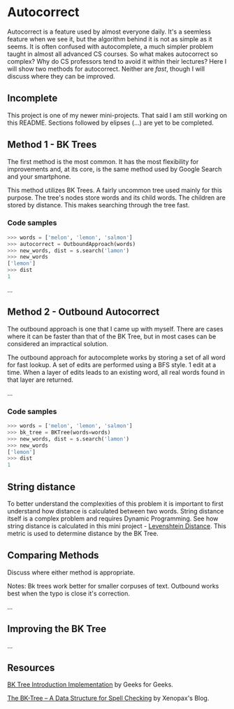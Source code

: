 # Autocorrect

Autocorrect is a feature used by almost everyone daily. It's a seemless feature
when we see it, but the algorithm behind it is not as simple as it seems.
It is often confused with autocomplete, a much simpler problem taught in almost
all advanced CS courses. So what makes autocorrect so complex? Why do CS
professors tend to avoid it within their lectures? Here I will show two
methods for autocorrect. Neither are _fast_, though I will discuss where they
can be improved.

## Incomplete

This project is one of my newer mini-projects. That said I am still working
on this README. Sections followed by elipses (...) are yet to be completed.

## Method 1 - BK Trees

The first method is the most common. It has the most flexibility for
improvements and, at its core, is the same method used by Google Search and
your smartphone.

This method utilizes BK Trees. A fairly uncommon tree used mainly for this
purpose. The tree's nodes store words and its child words. The children are
stored by distance. This makes searching through the tree fast.

### Code samples

```python
>>> words = ['melon', 'lemon', 'salmon']
>>> autocorrect = OutboundApproach(words)
>>> new_words, dist = s.search('lamon')
>>> new_words
['lemon']
>>> dist
1
```

...

## Method 2 - Outbound Autocorrect

The outbound approach is one that I came up with myself. There are cases where
it can be faster than that of the BK Tree, but in most cases can be considered
an impractical solution.

The outbound approach for autocomplete works by storing a set of all word
for fast lookup. A set of edits are performed using a BFS style. 1 edit at
a time. When a layer of edits leads to an existing word, all real words
found in that layer are returned.

...

### Code samples

```python
>>> words = ['melon', 'lemon', 'salmon']
>>> bk_tree = BKTree(words=words)
>>> new_words, dist = s.search('lamon')
>>> new_words
['lemon']
>>> dist
1
```

## String distance

To better understand the complexities of this problem it is important to first
understand how distance is calculated between two words. String distance itself
is a complex problem and requires Dynamic Programming. See how string distance
is calculated in this mini project -
[Levenshtein Distance](../levenshtein-distance). This metric is used to
determine distance by the BK Tree.

## Comparing Methods

Discuss where either method is appropriate.

Notes:
Bk trees work better for smaller corpuses of text.
Outbound works best when the typo is close it's correction.

...

## Improving the BK Tree

...

## Resources

[BK Tree Introduction Implementation](https://www.geeksforgeeks.org/bk-tree-introduction-implementation/)
by Geeks for Geeks.

[The BK-Tree – A Data Structure for Spell Checking](https://nullwords.wordpress.com/2013/03/13/the-bk-tree-a-data-structure-for-spell-checking/)
by Xenopax's Blog.
